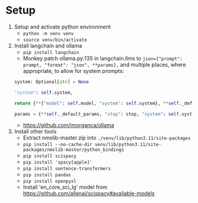 # Setup
1. Setup and activate python environment
   - `python -m venv venv`
   - `source venv/bin/activate`
2. Install langchain and ollama
   - `pip install langchain`
   - Monkey patch ollama.py:135 in langchain.llms to `json={"prompt": prompt, "format": "json", **params},` and multiple places, where appropriate, to allow for system prompts:
   ```python
   system: Optional[str] = None
   
   "system": self.system,
   
   return {**{"model": self.model, "system": self.system}, **self._default_params}
   
   params = {**self._default_params, "stop": stop, "system": self.system, **kwargs}
   ```
   - https://github.com/jmorganca/ollama
3. Install other tools
   - Extract nmslib-master.zip into `./venv/lib/python3.11/site-packages`
   - `pip install --no-cache-dir venv/lib/python3.11/site-packages/nmslib-master/python_bindings`
   - `pip install scispacy`
   - `pip install 'spacy[apple]'`
   - `pip install sentence-transformers`
   - `pip install pandas`
   - `pip install openpyxl`
   - Install 'en_core_sci_lg' model from https://github.com/allenai/scispacy#available-models
